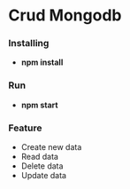 # Crud Mongodb
### Installing
- <b>npm install</b>
### Run
- <b>npm start</b>
### Feature
- Create new data
- Read data
- Delete data
- Update data
